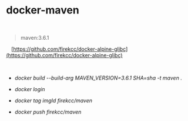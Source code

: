 # docker-maven

 &nbsp;

> maven:3.6.1

&emsp;[https://github.com/firekcc/docker-alpine-glibc](https://github.com/firekcc/docker-alpine-glibc)

 &nbsp;
 
- *docker build --build-arg MAVEN_VERSION=3.6.1 SHA=sha -t maven .*

- *docker login*

- *docker tag imgId firekcc/maven*

- *docker push firekcc/maven*